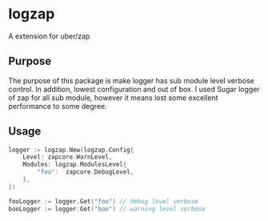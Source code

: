 # logzap

A extension for uber/zap

## Purpose

The purpose of this package is make logger has sub module level verbose control.
In addition, lowest configuration and out of box.
I used Sugar logger of zap for all sub module, however it means lost some excellent performance to some degree.

## Usage

```go
logger := logzap.New(logzap.Config{
    Level: zapcore.WarnLevel,
    Modules: logzap.ModulesLevel{
        "foo":  zapcore.DebugLevel,
    },
})

fooLogger := logger.Get("foo") // debug level verbose
booLogger := logger.Get("boo") // warning level verbose
```

